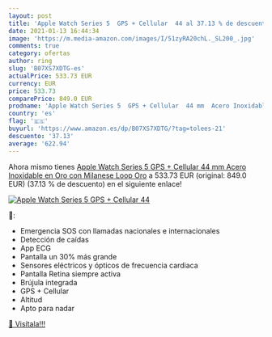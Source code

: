 ```yaml
---
layout: post
title: 'Apple Watch Series 5  GPS + Cellular  44 al 37.13 % de descuento'
date: 2021-01-13 16:44:34
image: 'https://m.media-amazon.com/images/I/51zyRA20chL._SL200_.jpg'
comments: true
category: ofertas
author: ring
slug: 'B07XS7XDTG-es'
actualPrice: 533.73 EUR
currency: EUR
price: 533.73
comparePrice: 849.0 EUR
prodname: 'Apple Watch Series 5  GPS + Cellular  44 mm  Acero Inoxidable en Oro con Milanese Loop Oro'
country: 'es'
flag: '🇪🇸'
buyurl: 'https://www.amazon.es/dp/B07XS7XDTG/?tag=tolees-21'
descuento: '37.13'
average: '622.94'
---
```


Ahora mismo tienes [Apple Watch Series 5  GPS + Cellular  44 mm  Acero Inoxidable en Oro con Milanese Loop Oro](https://www.amazon.es/dp/B07XS7XDTG/?tag=tolees-21) a 533.73 EUR (original: 849.0 EUR) (37.13 %  de descuento) en el siguiente enlace!

[![Apple Watch Series 5  GPS + Cellular  44](https://m.media-amazon.com/images/I/51zyRA20chL._SL200_.jpg)](https://www.amazon.es/dp/B07XS7XDTG/?tag=tolees-21)

🔎:

- Emergencia SOS con llamadas nacionales e internacionales
- Detección de caídas
- App ECG
- Pantalla un 30% más grande
- Sensores eléctricos y ópticos de frecuencia cardiaca
- Pantalla Retina siempre activa
- Brújula integrada
- GPS + Cellular
- Altitud
- Apto para nadar

[🛒 Visítala!!!](https://www.amazon.es/dp/B07XS7XDTG/?tag=tolees-21)
